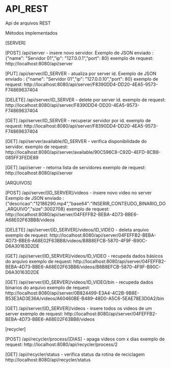 ﻿# API_REST
Api de arquivos REST

Métodos implementados

[SERVER]

[POST] /api/server - insere novo servidor.
Exemplo de JSON enviado : {"name": "Servidor 01","ip": "127.0.0.1","port": 80}
exemplo de request: http://localhost:8080/api/server

[PUT] /api/server/ID_SERVER - atualiza por server id.
Exemplo de JSON enviado : {"name": "Servidor 01","ip": "127.0.0.10","port": 80}
exemplo de request: http://localhost:8080/api/server/F8390DD4-DD20-4EA5-9573-F74869637404

[DELETE] /api/server/ID_SERVER - delete por server id.
exemplo de request: http://localhost:8080/api/server/F8390DD4-DD20-4EA5-9573-F74869637404

[GET] /api/server/ID_SERVER - recuperar servidor por id.
exemplo de request: http://localhost:8080/api/server/F8390DD4-DD20-4EA5-9573-F74869637404

[GET] /api/server/available/ID_SERVER - verifica disponibilidade do servidor.
exemplo de request: http://localhost:8080/api/server/available/90C596C8-C92D-4EFD-8CB8-085FF3FEDE89

[GET] /api/server - retorna lista de servidores
exemplo de request: http://localhost:8080/api/server

[ARQUIVOS]

[POST] /api/server/[ID_SERVER]/videos - insere novo video no server
Exemplo de JSON enviado :  {"descricao":"12186290.mp4","base64":"INSERIR_CONTEUDO_BINARIO_DO_ARQUIVO","size":3002708}
exemplo de request: http://localhost:8080/api/server/04FEFFB2-BEBA-4D73-BBE6-A68E02F63BB8/videos

[DELETE] /api/server/[ID_SERVER]/videos/ID_VIDEO - deleta arquivo
exemplo de request: http://localhost:8080/api/server/04FEFFB2-BEBA-4D73-BBE6-A68E02F63BB8/videos/B8B8EFCB-5870-4F9F-B90C-D6A30163D2DE

[GET] /api/server/[ID_SERVER]/videos/ID_VIDEO - recupeda dados básicos do arquivo
exemplo de request: http://localhost:8080/api/server/04FEFFB2-BEBA-4D73-BBE6-A68E02F63BB8/videos/B8B8EFCB-5870-4F9F-B90C-D6A30163D2DE

[GET] /api/server/[ID_SERVER]/videos/ID_VIDEO/bin - recupeda dados binarios do arquivo
exemplo de request: http://localhost:8080/api/server/0B824499-E3A4-4C2B-9B8E-B53E3AD3E36A/videos/A60460BE-B489-48D0-A5C6-5EAE78E3D0A2/bin

[GET] /api/server/[ID_SERVER]/videos - insere todos os videos de um server
exemplo de request: http://localhost:8080/api/server/04FEFFB2-BEBA-4D73-BBE6-A68E02F63BB8/videos

[recycler]

[POST] /api/recycler/process/[DIAS] - apaga videos com x dias
exemplo de request: http://localhost:8080/api/recycler/process/2

[GET] /api/recycler/status - verifica status da rotina de reciclagem
http://localhost:8080/api/recycler/status



